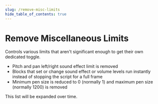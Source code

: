 ```yaml
---
slug: /remove-misc-limits
hide_table_of_contents: true
---
```


# Remove Miscellaneous Limits

Controls various limits that aren't significant enough to get their own dedicated toggle.

 - Pitch and pan left/right sound effect limit is removed
 - Blocks that set or change sound effect or volume levels run instantly instead of stopping the script for a full frame
 - Minimum pen size is reduced to 0 (normally 1) and maximum pen size (normally 1200) is removed

This list will be expanded over time.
